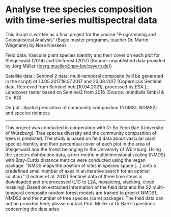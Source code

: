 # Analyse tree species composition with time-series multispectral data  

This Script is written as a final project for the course "Programming and Geostatistical Analysis" (Eagle master programm, teacher Dr. Martin Wegmann) by Nora Nieskens 

Field data:      Vascular plant species identity and their cover on each plot for Steigerwald (2014) and Uniforest (2017) (Source: unpublished data provided by Jörg Müller (joerg.mueller@npv-bw.bayern.de))

Satellite data : Sentinel 2 data: multi-temporal composite (will be generated in the script) of 10.05.2017,19.07.2017 and 23.08.2017 (Copernicus Sentinel data. Retrieved from Sentinel hub [10.04.2021], processed by ESA.); Landcover raster based on Sentinel2 from 2016 (Source: mundialis GmbH & Co. KG)    

Output         : Spatial predicition of community composition (NDMS1, NDMS2) and species richness

-----------------------------------------------------------------------------------------------------------------------------------------------------------------------------------

This project was conducted in cooperation with Dr So Yeon Bae (University of Würzburg). 
Tree species diversity and the community composition of trees is predicted. The study is based on field data about vascular plant species identity and their percentual cover of each plot in the area of Steigerwald and the forest belonging to the University of Würzburg. Using the species distribution data, a non-metric multidimensional scaling (NMDS) with Bray-Curtis distance metrics were conducted using the vegan package. "NMDS maps the position of sites in species space [...] onto a predefined small number of axes in an iterative search for an optimal solution." (Leutner et al. 2012)
Sentinel data of three time steps is downloaded and preprocessed (L1C to L2A, mosaicing, stacking, cloud masking). Based on extracted information of the field data and the S2 multi-temporal composite random forest models are trained to predict NMDS1, NMDS2 and the number of tree species (caret package). 
The field data can not be provided here, please contact Prof. Müller or Dr Bae if questions concerning the data arise.   

